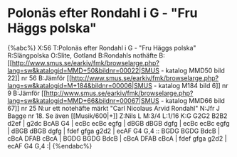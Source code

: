 # Polonäs efter Rondahl i G - "Fru Häggs polska"

{%abc%}
X:56
T:Polonäs efter Rondahl i G - "Fru Häggs polska"
R:Slängpolska
O:Slite, Gotland
B:Rondahls nothäfte
B:[[http://www.smus.se/earkiv/fmk/browselarge.php?lang=sw&katalogid=MMD+50&bildnr=00022|SMUS - katalog MMD50 bild 22]] nr 56
B:Jämför [[http://www.smus.se/earkiv/fmk/browselarge.php?lang=sw&katalogid=M+184&bildnr=00006|SMUS - katalog M184 bild 6]] nr 9
B:Jämför [[http://www.smus.se/earkiv/fmk/browselarge.php?lang=sw&katalogid=MMD+66&bildnr=00067|SMUS - katalog MMD66 bild 67]] nr 25
N:ur ett notehäfte märkt "Carl Nicolaus Arvid Rondahl"
N:Jfr J Bagge nr 18. Se även [[Musik/600|+]]
Z:Nils L
M:3/4
L:1/16
K:G
G2G2 B2B2 d2ef | g2dc BcAB G4 | ecBc ecBc egfg | dBGB dBGB dgfg |
ecBc ecBc egfg | dBGB dBGB dgfg | fdef gfga g2d2 | ecAF G4 G,4 ::
BGDG BGDG BdcB | cBcA DFAB cBcA | BGDG BGDG BdcB | cBcA DFAB cBcA | 
fdef gfga g2d2 | ecAF G4 G,4 :|
{%endabc%}
